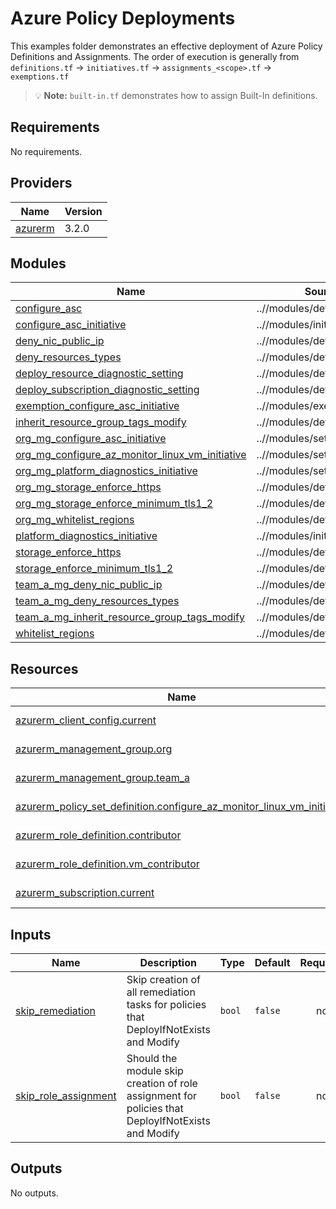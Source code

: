 # Azure Policy Deployments

This examples folder demonstrates an effective deployment of Azure Policy Definitions and Assignments. The order of execution is generally from `definitions.tf` -> `initiatives.tf` -> `assignments_<scope>.tf` -> `exemptions.tf`

> 💡 **Note:** `built-in.tf` demonstrates how to assign Built-In definitions.


## Requirements

No requirements.

## Providers

| Name | Version |
|------|---------|
| <a name="provider_azurerm"></a> [azurerm](#provider\_azurerm) | 3.2.0 |

## Modules

| Name | Source | Version |
|------|--------|---------|
| <a name="module_configure_asc"></a> [configure\_asc](#module\_configure\_asc) | ..//modules/definition | n/a |
| <a name="module_configure_asc_initiative"></a> [configure\_asc\_initiative](#module\_configure\_asc\_initiative) | ..//modules/initiative | n/a |
| <a name="module_deny_nic_public_ip"></a> [deny\_nic\_public\_ip](#module\_deny\_nic\_public\_ip) | ..//modules/definition | n/a |
| <a name="module_deny_resources_types"></a> [deny\_resources\_types](#module\_deny\_resources\_types) | ..//modules/definition | n/a |
| <a name="module_deploy_resource_diagnostic_setting"></a> [deploy\_resource\_diagnostic\_setting](#module\_deploy\_resource\_diagnostic\_setting) | ..//modules/definition | n/a |
| <a name="module_deploy_subscription_diagnostic_setting"></a> [deploy\_subscription\_diagnostic\_setting](#module\_deploy\_subscription\_diagnostic\_setting) | ..//modules/definition | n/a |
| <a name="module_exemption_configure_asc_initiative"></a> [exemption\_configure\_asc\_initiative](#module\_exemption\_configure\_asc\_initiative) | ..//modules/exemption | n/a |
| <a name="module_inherit_resource_group_tags_modify"></a> [inherit\_resource\_group\_tags\_modify](#module\_inherit\_resource\_group\_tags\_modify) | ..//modules/definition | n/a |
| <a name="module_org_mg_configure_asc_initiative"></a> [org\_mg\_configure\_asc\_initiative](#module\_org\_mg\_configure\_asc\_initiative) | ..//modules/set_assignment | n/a |
| <a name="module_org_mg_configure_az_monitor_linux_vm_initiative"></a> [org\_mg\_configure\_az\_monitor\_linux\_vm\_initiative](#module\_org\_mg\_configure\_az\_monitor\_linux\_vm\_initiative) | ..//modules/set_assignment | n/a |
| <a name="module_org_mg_platform_diagnostics_initiative"></a> [org\_mg\_platform\_diagnostics\_initiative](#module\_org\_mg\_platform\_diagnostics\_initiative) | ..//modules/set_assignment | n/a |
| <a name="module_org_mg_storage_enforce_https"></a> [org\_mg\_storage\_enforce\_https](#module\_org\_mg\_storage\_enforce\_https) | ..//modules/def_assignment | n/a |
| <a name="module_org_mg_storage_enforce_minimum_tls1_2"></a> [org\_mg\_storage\_enforce\_minimum\_tls1\_2](#module\_org\_mg\_storage\_enforce\_minimum\_tls1\_2) | ..//modules/def_assignment | n/a |
| <a name="module_org_mg_whitelist_regions"></a> [org\_mg\_whitelist\_regions](#module\_org\_mg\_whitelist\_regions) | ..//modules/def_assignment | n/a |
| <a name="module_platform_diagnostics_initiative"></a> [platform\_diagnostics\_initiative](#module\_platform\_diagnostics\_initiative) | ..//modules/initiative | n/a |
| <a name="module_storage_enforce_https"></a> [storage\_enforce\_https](#module\_storage\_enforce\_https) | ..//modules/definition | n/a |
| <a name="module_storage_enforce_minimum_tls1_2"></a> [storage\_enforce\_minimum\_tls1\_2](#module\_storage\_enforce\_minimum\_tls1\_2) | ..//modules/definition | n/a |
| <a name="module_team_a_mg_deny_nic_public_ip"></a> [team\_a\_mg\_deny\_nic\_public\_ip](#module\_team\_a\_mg\_deny\_nic\_public\_ip) | ..//modules/def_assignment | n/a |
| <a name="module_team_a_mg_deny_resources_types"></a> [team\_a\_mg\_deny\_resources\_types](#module\_team\_a\_mg\_deny\_resources\_types) | ..//modules/def_assignment | n/a |
| <a name="module_team_a_mg_inherit_resource_group_tags_modify"></a> [team\_a\_mg\_inherit\_resource\_group\_tags\_modify](#module\_team\_a\_mg\_inherit\_resource\_group\_tags\_modify) | ..//modules/def_assignment | n/a |
| <a name="module_whitelist_regions"></a> [whitelist\_regions](#module\_whitelist\_regions) | ..//modules/definition | n/a |

## Resources

| Name | Type |
|------|------|
| [azurerm_client_config.current](https://registry.terraform.io/providers/hashicorp/azurerm/latest/docs/data-sources/client_config) | data source |
| [azurerm_management_group.org](https://registry.terraform.io/providers/hashicorp/azurerm/latest/docs/data-sources/management_group) | data source |
| [azurerm_management_group.team_a](https://registry.terraform.io/providers/hashicorp/azurerm/latest/docs/data-sources/management_group) | data source |
| [azurerm_policy_set_definition.configure_az_monitor_linux_vm_initiative](https://registry.terraform.io/providers/hashicorp/azurerm/latest/docs/data-sources/policy_set_definition) | data source |
| [azurerm_role_definition.contributor](https://registry.terraform.io/providers/hashicorp/azurerm/latest/docs/data-sources/role_definition) | data source |
| [azurerm_role_definition.vm_contributor](https://registry.terraform.io/providers/hashicorp/azurerm/latest/docs/data-sources/role_definition) | data source |
| [azurerm_subscription.current](https://registry.terraform.io/providers/hashicorp/azurerm/latest/docs/data-sources/subscription) | data source |

## Inputs

| Name | Description | Type | Default | Required |
|------|-------------|------|---------|:--------:|
| <a name="input_skip_remediation"></a> [skip\_remediation](#input\_skip\_remediation) | Skip creation of all remediation tasks for policies that DeployIfNotExists and Modify | `bool` | `false` | no |
| <a name="input_skip_role_assignment"></a> [skip\_role\_assignment](#input\_skip\_role\_assignment) | Should the module skip creation of role assignment for policies that DeployIfNotExists and Modify | `bool` | `false` | no |

## Outputs

No outputs.
